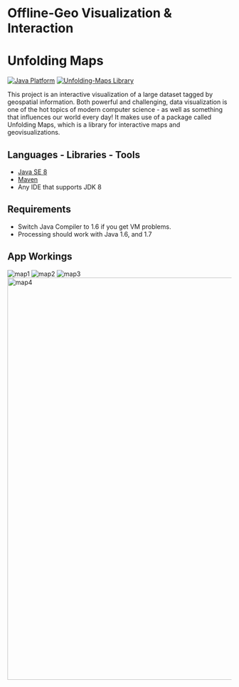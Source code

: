 # Offline-Geo Visualization & Interaction

# Unfolding Maps

[![Java Platform](https://img.shields.io/badge/platform-Java-blue.svg)](https://docs.oracle.com/en/java/)
[![Unfolding-Maps Library](https://img.shields.io/badge/library-unfolding--maps-DC7633.svg)](http://unfoldingmaps.org)


This project is an interactive visualization of a large dataset tagged by geospatial information. 
Both powerful and challenging, data visualization is one of the hot topics of modern computer science - as well as something that influences our world every day!
It makes use of a package called Unfolding Maps, which is a library for interactive maps and geovisualizations.

## Languages - Libraries - Tools

- [Java SE 8](https://docs.oracle.com/javase/8/docs/)
- [Maven](https://maven.apache.org/what-is-maven.html)
- Any IDE that supports JDK 8


## Requirements

- Switch Java Compiler to 1.6 if you get VM problems. 
- Processing should work with Java 1.6, and 1.7

## App Workings
![map1](https://user-images.githubusercontent.com/73738414/141683896-badd691d-3c8a-4197-97ae-216957e37972.png)
![map2](https://user-images.githubusercontent.com/73738414/141683908-bc942446-c4db-4721-8348-fed91e686c32.png)
![map3](https://user-images.githubusercontent.com/73738414/141683923-e729a00e-e857-4c42-9909-b23688a8c162.png)
<img width="903" alt="map4" src="https://user-images.githubusercontent.com/73738414/141683931-afddafd2-2cdf-4c24-ab4a-054a47ce9b3b.png">


